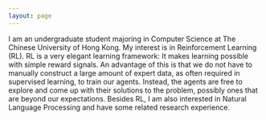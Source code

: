 ```yaml
---
layout: page
---
```


I am an undergraduate student majoring in Computer Science at The Chinese University of Hong Kong. My interest is in Reinforcement Learning (RL). RL is a very elegant learning framework: It makes learning possible with simple reward signals. An advantage of this is that we do not have to manually construct a large amount of expert data, as often required in supervised learning, to train our agents. Instead, the agents are free to explore and come up with their solutions to the problem, possibly ones that are beyond our expectations. Besides RL, I am also interested in Natural Language Processing and have some related research experience.

<!-- #### Education
- BSc in Computer Science, The Chinese University of Hong Kong (Sep 2019 - present) -->

<!-- #### Experience
- Undergraduate Summer Research Internship, Faculty of Engineering, CUHK (Jun 2020 - Jul 2021)
- iOS Frontend Developer, QBS System Limited, Hong Kong (Jun 2018 - Aug 2019) -->